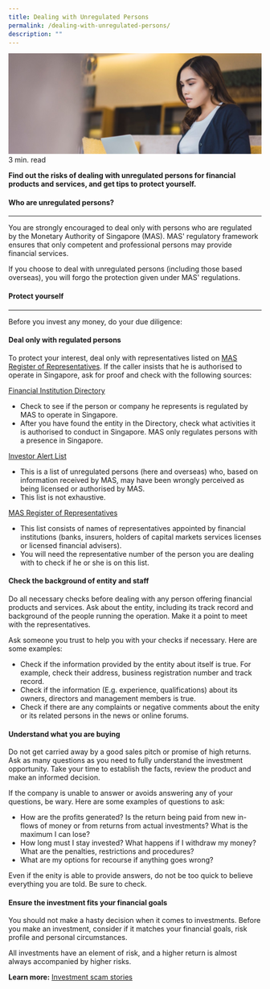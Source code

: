 ```yaml
---
title: Dealing with Unregulated Persons
permalink: /dealing-with-unregulated-persons/
description: ""
---
```

![Unregulated Persons](/images/unregulated%20people.jfif)
3 min. read

**Find out the risks of dealing with unregulated persons for financial products and services, and get tips to protect yourself.**

#### Who are unregulated persons?
----------------------------

You are strongly encouraged to deal only with persons who are regulated by the Monetary Authority of Singapore (MAS). MAS' regulatory framework ensures that only competent and professional persons may provide financial services. 

If you choose to deal with unregulated persons (including those based overseas), you will forgo the protection given under MAS' regulations.

#### Protect yourself
----------------

Before you invest any money, do your due diligence:

#### Deal only with regulated persons

To protect your interest, deal only with representatives listed on [MAS Register of Representatives](https://eservices.mas.gov.sg/rr). If the caller insists that he is authorised to operate in Singapore, ask for proof and check with the following sources:

[Financial Institution Directory](https://eservices.mas.gov.sg/fid/institution)

*   Check to see if the person or company he represents is regulated by MAS to operate in Singapore.
*   After you have found the entity in the Directory, check what activities it is authorised to conduct in Singapore. MAS only regulates persons with a presence in Singapore.

[Investor Alert List](http://www.mas.gov.sg/IAL.aspx)

*   This is a list of unregulated persons (here and overseas) who, based on information received by MAS, may have been wrongly perceived as being licensed or authorised by MAS.
*   This list is not exhaustive.

[MAS Register of Representatives](https://eservices.mas.gov.sg/rr)

*   This list consists of names of representatives appointed by financial institutions (banks, insurers, holders of capital markets services licenses or licensed financial advisers).
*   You will need the representative number of the person you are dealing with to check if he or she is on this list.

#### Check the background of entity and staff

Do all necessary checks before dealing with any person offering financial products and services. Ask about the entity, including its track record and background of the people running the operation. Make it a point to meet with the representatives.

Ask someone you trust to help you with your checks if necessary. Here are some examples:

*   Check if the information provided by the entity about itself is true. For example, check their address, business registration number and track record.
*   Check if the information (E.g. experience, qualifications) about its owners, directors and management members is true.
*   Check if there are any complaints or negative comments about the enity or its related persons in the news or online forums.

#### Understand what you are buying

Do not get carried away by a good sales pitch or promise of high returns. Ask as many questions as you need to fully understand the investment opportunity. Take your time to establish the facts, review the product and make an informed decision.

If the company is unable to answer or avoids answering any of your questions, be wary. Here are some examples of questions to ask:

*   How are the profits generated? Is the return being paid from new in-flows of money or from returns from actual investments? What is the maximum I can lose?
*   How long must I stay invested? What happens if I withdraw my money? What are the penalties, restrictions and procedures?
*   What are my options for recourse if anything goes wrong?

Even if the enity is able to provide answers, do not be too quick to believe everything you are told. Be sure to check.

#### Ensure the investment fits your financial goals

You should not make a hasty decision when it comes to investments. Before you make an investment, consider if it matches your financial goals, risk profile and personal circumstances.

All investments have an element of risk, and a higher return is almost always accompanied by higher risks.

**Learn more:** [Investment scam stories](https://www.scamalert.sg/scam-details/investment-scam)